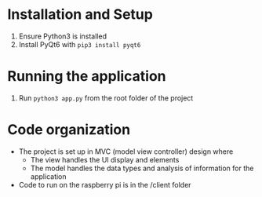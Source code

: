 # Installation and Setup
1. Ensure Python3 is installed
2. Install PyQt6 with `pip3 install pyqt6`

# Running the application
1. Run `python3 app.py` from the root folder of the project

# Code organization
- The project is set up in MVC (model view controller) design where
  - The view handles the UI display and elements
  - The model handles the data types and analysis of information for the application
- Code to run on the raspberry pi is in the /client folder